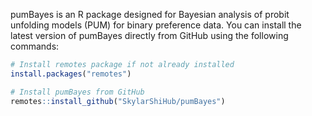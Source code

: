 pumBayes is an R package designed for Bayesian analysis of probit unfolding models (PUM) for binary preference data. You can install the latest version of pumBayes directly from GitHub using the following commands:
```R
# Install remotes package if not already installed
install.packages("remotes")

# Install pumBayes from GitHub
remotes::install_github("SkylarShiHub/pumBayes")
